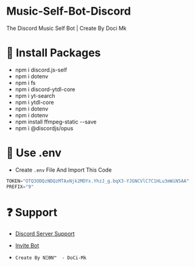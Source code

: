# Music-Self-Bot-Discord
The Discord Music Self Bot | Create By Doci Mk

# 📃 Install Packages

* npm i discord.js-self
* npm i dotenv
* npm i fs
* npm i discord-ytdl-core
* npm i yt-search
* npm i ytdl-core
* npm i dotenv
* npm i dotenv
* npm install ffmpeg-static --save
* npm i @discordjs/opus

# 📃 Use .env

* Create `.env` File And Import This Code
```js
TOKEN="OTQ3ODQzNDQzMTAxNjk2MDYx.YhzJ_g.bqX3-YJGNCVlC7C1HLu3mWiN5AA"
PREFIX="9"
```

# ❓ Support
* [Discord Server Support](https://discord.gg/HQgE9pU6Ju)
* [Invite Bot](https://discord.gg/wUJygGT4Gb)




* `Create By NΞӨN™️  - DoCi-Mk `
